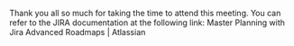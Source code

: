 Thank you all so much for taking the time to attend this meeting. You can refer to the JIRA documentation at the following link: Master Planning with Jira Advanced Roadmaps | Atlassian